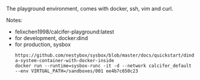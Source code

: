 The playground environment, comes with docker, ssh, vim and curl.

Notes:

- felixchen1998/calcifer-playground:latest
- for development, docker:dind
- for production, sysbox
  ```
  https://github.com/nestybox/sysbox/blob/master/docs/quickstart/dind.md#deploy-a-system-container-with-docker-inside
  docker run --runtime=sysbox-runc -it -d --network calcifer_default --env VIRTUAL_PATH=/sandboxes/001 ee4b7c650c23
  ```
